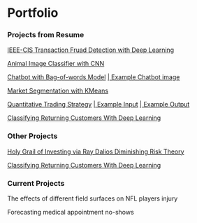 # Portfolio


### Projects from Resume

[IEEE-CIS Transaction Fruad Detection with Deep Learning](https://jmp.sh/v/7x12UuWkswim0lvshL7p)

[Animal Image Classifier with CNN](https://jmp.sh/v/5Ca0gz2Ium3IkHk5WWQZ)

[Chatbot with Bag-of-words Model](https://jmp.sh/v/C4Qt0jcGj52Ias9iRBUt)
[| Example Chatbot image](https://jmp.sh/v/twz2npaugyQYydhraZe1)

[Market Segmentation with KMeans](https://jmp.sh/v/LeA9fflxc19NrluwGrlK)

[Quantitative Trading Strategy](https://jumpshare.com/v/sNirKWL8CkDvsWSDTkQT)
[| Example Input](https://jumpshare.com/v/UW3xJH8dwvOlJP0u8B05)
[| Example Output](https://jumpshare.com/v/OSV8w7RTuiUZlnM9rhG0)

[Classifying Returning Customers With Deep Learning](https://github.com/dsk0203/dsk0203.github.io/blob/master/images/Classifying%20a%20previous%20customer%20as%20a%20potential%20return%20customer%20with%20TensorFlow.ipynb)

### Other Projects

[Holy Grail of Investing via Ray Dalios Diminishing Risk Theory](https://jmp.sh/v/HXk2rJmJzJhPKrvOJb3E)

[Classifying Returning Customers With Deep Learning](https://github.com/dsk0203/dsk0203.github.io/blob/master/images/Classifying%20a%20previous%20customer%20as%20a%20potential%20return%20customer%20with%20TensorFlow.ipynb)

### Current Projects

The effects of different field surfaces on NFL players injury

Forecasting medical appointment no-shows

